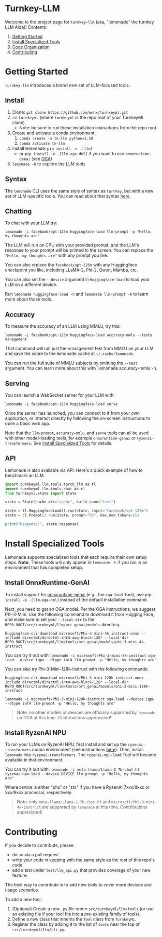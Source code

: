 # Turnkey-LLM

Welcome to the project page for `turnkey-llm` (aka, "lemonade" the turnkey LLM Aide)!
Contents:

1. [Getting Started](#getting-started)
1. [Install Specialized Tools](#install-specialized-tools)
1. [Code Organization](#code-organization)
1. [Contributing](#contributing)

# Getting Started

`turnkey-llm` introduces a brand new set of LLM-focused tools. 

## Install

1. Clone: `git clone https://github.com/onnx/turnkeyml.git`
1. `cd turnkeyml` (where `turnkeyml` is the repo root of your TurnkeyML clone)
    - Note: be sure to run these installation instructions from the repo root.
1. Create and activate a conda environment:
    1. `conda create -n tk-llm python=3.10`
    1. `conda activate tk-llm`
1. Install lemonade: `pip install -e .[llm]`
    - or `pip install -e .[llm-oga-dml]` if you want to use `onnxruntime-genai` (see [OGA](#install-onnxruntime-genai))
1. `lemonade -h` to explore the LLM tools

## Syntax

The `lemonade` CLI uses the same style of syntax as `turnkey`, but with a new set of LLM-specific tools. You can read about that syntax [here](https://github.com/onnx/turnkeyml#how-it-works).

## Chatting

To chat with your LLM try:

`lemonade -i facebook/opt-125m huggingface-load llm-prompt -p "Hello, my thoughts are"`

The LLM will run on CPU with your provided prompt, and the LLM's response to your prompt will be printed to the screen. You can replace the `"Hello, my thoughts are"` with any prompt you like.

You can also replace the `facebook/opt-125m` with any Huggingface checkpoint you like, including LLaMA-2, Phi-2, Qwen, Mamba, etc.

You can also set the `--device` argument in `huggingface-load` to load your LLM on a different device.

Run `lemonade huggingface-load -h` and `lemonade llm-prompt -h` to learn more about those tools.

## Accuracy

To measure the accuracy of an LLM using MMLU, try this:

`lemonade -i facebook/opt-125m huggingface-load accuracy-mmlu --tests management`

That command will run just the management test from MMLU on your LLM and save the score to the lemonade cache at `~/.cache/lemonade`.

You can run the full suite of MMLU subjects by omitting the `--test` argument. You can learn more about this with `lemonade accuracy-mmlu -h.

## Serving

You can launch a WebSocket server for your LLM with:

`lemonade -i facebook/opt-125m huggingface-load serve`

Once the server has launched, you can connect to it from your own application, or interact directly by following the on-screen instructions to open a basic web app.

Note that the `llm-prompt`, `accuracy-mmlu`, and `serve` tools can all be used with other model-loading tools, for example `onnxruntime-genai` or `ryzenai-transformers`. See [Install Specialized Tools](#install-specialized-tools) for details.

## API

Lemonade is also available via API. Here's a quick example of how to benchmark an LLM:

```python
import turnkeyml.llm.tools.torch_llm as tl
import turnkeyml.llm.tools.chat as cl
from turnkeyml.state import State

state = State(cache_dir="cache", build_name="test")

state = tl.HuggingfaceLoad().run(state, input="facebook/opt-125m")
state = cl.Prompt().run(state, prompt="hi", max_new_tokens=15)

print("Response:", state.response)
```

# Install Specialized Tools

Lemonade supports specialized tools that each require their own setup steps. **Note:** These tools will only appear in `lemonade -h` if you run in an environment that has completed setup.

## Install OnnxRuntime-GenAI

To install support for [onnxruntime-genai](https://github.com/microsoft/onnxruntime-genai) (e.g., the `oga-load` Tool), use `pip install -e .[llm-oga-dml]` instead of the default installation command.

Next, you need to get an OGA model. Per the OGA instructions, we suggest Phi-3-Mini. Use the following command to download it from Hugging Face, and make sure to set your `--local-dir` to the `REPO_ROOT/src/turnkeyml/llm/ort_genai/models` directory.

`huggingface-cli download microsoft/Phi-3-mini-4k-instruct-onnx --include directml/directml-int4-awq-block-128* --local-dir REPO_ROOT/src/turnkeyml/llm/tools/ort_genai/models/phi-3-mini-4k-instruct`

You can try it out with: `lemonade -i microsoft/Phi-3-mini-4k-instruct oga-load --device igpu --dtype int4 llm-prompt -p "Hello, my thoughts are"`

You can also try Phi-3-Mini-128k-Instruct with the following commands:

`huggingface-cli download microsoft/Phi-3-mini-128k-instruct-onnx --include directml/directml-int4-awq-block-128* --local-dir REPO_ROOT/src/turnkeyml/llm/tools/ort_genai/models/phi-3-mini-128k-instruct`

`lemonade -i microsoft/Phi-3-mini-128k-instruct oga-load --device igpu --dtype int4 llm-prompt -p "Hello, my thoughts are"`


> Note: no other models or devices are officially supported by `lemonade` on OGA at this time. Contributions appreciated!

## Install RyzenAI NPU

To run your LLMs on RyzenAI NPU, first install and set up the `ryzenai-transformers` conda environment (see instructions [here](https://github.com/amd/RyzenAI-SW/blob/main/example/transformers/models/llm/docs/README.md)). Then, install `lemonade` into `ryzenai-transformers`. The `ryzenai-npu-load` Tool will become available in that environment.

You can try it out with: `lemonade -i meta-llama/Llama-2-7b-chat-hf ryzenai-npu-load --device DEVICE llm-prompt -p "Hello, my thoughts are"`

Where `DEVICE` is either "phx" or "stx" if you have a RyzenAI 7xxx/8xxx or 3xx/9xxx processor, respectively.

> Note: only `meta-llama/Llama-2-7b-chat-hf` and `microsoft/Phi-3-mini-4k-instruct` are supported by `lemonade` at this time. Contributions appreciated!

# Contributing

If you decide to contribute, please:

- do so via a pull request.
- write your code in keeping with the same style as the rest of this repo's code.
- add a test under `test/llm_api.py` that provides coverage of your new feature.

The best way to contribute is to add new tools to cover more devices and usage scenarios.

To add a new tool:

1. (Optional) Create a new `.py` file under `src/turnkeyml/llm/tools` (or use an existing file if your tool fits into a pre-existing family of tools).
1. Define a new class that inherits the `Tool` class from `TurnkeyML`.
1. Register the class by adding it to the list of `tools` near the top of `src/turnkeyml/llm/cli.py`.
